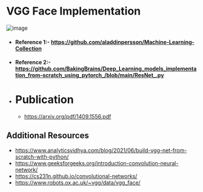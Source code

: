 # VGG Face Implementation
![image](https://user-images.githubusercontent.com/42614670/128621207-a3db5a98-13d2-440c-a79e-45adc8b38a1b.png)
- #### Reference 1:- https://github.com/aladdinpersson/Machine-Learning-Collection
- #### Reference 2:- https://github.com/BakingBrains/Deep_Learning_models_implementation_from-scratch_using_pytorch_/blob/main/ResNet_.py
-  # Publication
    - https://arxiv.org/pdf/1409.1556.pdf
## Additional Resources
- https://www.analyticsvidhya.com/blog/2021/06/build-vgg-net-from-scratch-with-python/
- https://www.geeksforgeeks.org/introduction-convolution-neural-network/
- https://cs231n.github.io/convolutional-networks/
- https://www.robots.ox.ac.uk/~vgg/data/vgg_face/
